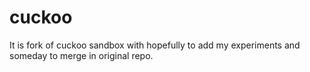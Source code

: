 cuckoo
======

It is fork of cuckoo sandbox with hopefully to add my experiments and someday to merge in original repo.
